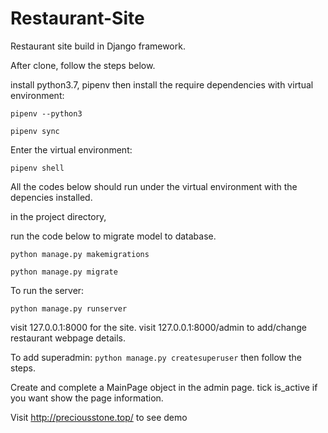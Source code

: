 # Restaurant-Site
Restaurant site build in Django framework.

After clone, follow the steps below. 

install python3.7, pipenv then install the require dependencies with virtual environment: 

`pipenv --python3`

`pipenv sync`

Enter the virtual environment:

`pipenv shell`

All the codes below should run under the virtual environment with the depencies installed.

in the project directory, 

run the code below to migrate model to database. 

`python manage.py makemigrations`

`python manage.py migrate`
    



To run the server:

`python manage.py runserver`

visit 127.0.0.1:8000 for the site. 
visit 127.0.0.1:8000/admin to add/change restaurant webpage details.

To add superadmin:
`python manage.py createsuperuser` then follow the steps.

Create and complete a MainPage object in the admin page. tick is_active if you want show the page information.

Visit http://preciousstone.top/ to see demo


